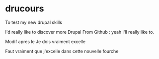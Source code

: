 # drucours
To test my new drupal skills

I'd really like to discover more Drupal
From Github : yeah i'll really like to.

Modif après le Je dois vraiment excelle

Faut vraiment que j'excelle dans cette nouvelle fourche


